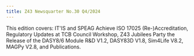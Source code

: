 ```yaml
---
title: Z43 Newsquarter No.30 Q4/2024
---
```


This edition covers: IT'IS and SPEAG Achieve ISO 17025 (Re-)Accreditation, Regulatory Updates at TCB Council Workshop, Z43 Jubilees Party 
the Release of the DASY8/6 Module R&D V1.2, DASY83D V1.8, Sim4Life V8.2, MAGPy V2.8, and Publications.
